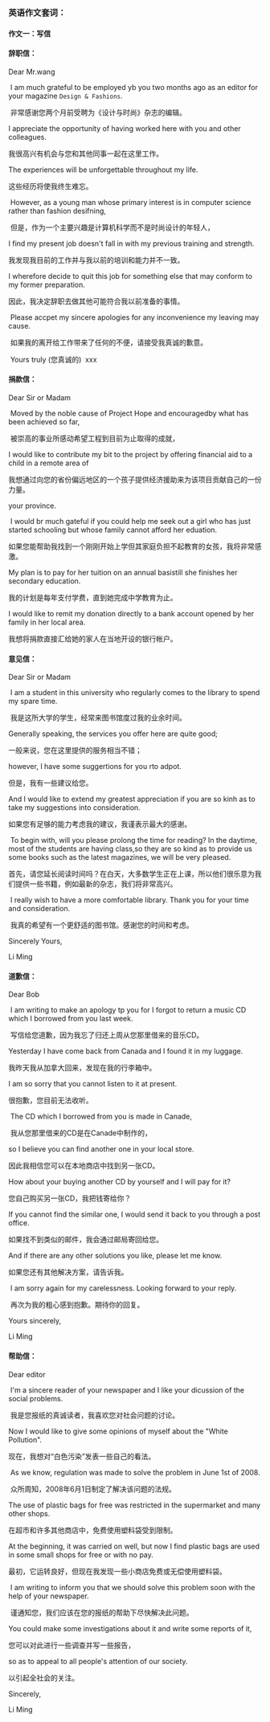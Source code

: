 ### 英语作文套词：

#### 作文一：写信

#### 辞职信：

Dear Mr.wang

​	I am much grateful to be employed yb you two months ago as an editor for your magazine `Design & Fashions`.

​	非常感谢您两个月前受聘为《设计与时尚》杂志的编辑。

I appreciate the opportunity of having worked here with you and other colleagues.

我很高兴有机会与您和其他同事一起在这里工作。

The experiences will be unforgettable throughout my life.

这些经历将使我终生难忘。

​	However, as a young man whose primary interest is in computer science rather than fashion desifning, 

​	但是，作为一个主要兴趣是计算机科学而不是时尚设计的年轻人，

I find my present job doesn't fall in with my previous training and strength.

我发现我目前的工作并与我以前的培训和能力并不一致。

I wherefore decide to quit this job for something else that may conform to my former preparation.

因此，我决定辞职去做其他可能符合我以前准备的事情。

​	Please accpet my sincere apologies for any inconvenience my leaving may cause.	

​	如果我的离开给工作带来了任何的不便，请接受我真诚的歉意。

​	Yours truly (您真诚的)
​	xxx



#### 捐款信：

Dear Sir or Madam

​	Moved by the noble cause of Project Hope and encouragedby what has been achieved so far,

​	被崇高的事业所感动希望工程到目前为止取得的成就，

I would like to contribute my bit to the project by offering financial aid to a child in a remote area of 

我想通过向您的省份偏远地区的一个孩子提供经济援助来为该项目贡献自己的一份力量。

your province.

​	I would br much gateful if you could help me seek out a girl who has just started schooling but whose family cannot afford her eduation. 

​	如果您能帮助我找到一个刚刚开始上学但其家庭负担不起教育的女孩，我将非常感激。

My plan is to pay for her tuition on an annual basistill she finishes her secondary education. 

我的计划是每年支付学费，直到她完成中学教育为止。

I would like to remit my donation directly to a bank account opened by her family in her local area.

我想将捐款直接汇给她的家人在当地开设的银行帐户。



#### 意见信：

Dear Sir or Madam

​	I am a student in this university who regularly comes to the library to spend my spare time.

​	我是这所大学的学生，经常来图书馆度过我的业余时间。

Generally speaking, the services you offer here are quite good; 

一般来说，您在这里提供的服务相当不错；

however, I have some suggertions for you rto adpot. 

但是，我有一些建议给您。

And I would like to extend my greatest appreciation if you are so kinh as to take my suggestions into consideration.

如果您有足够的能力考虑我的建议，我谨表示最大的感谢。

​	To begin with, will you please prolong the time for reading? In the daytime, most of the students are having class,so they are so kind as to provide us some books such as the latest magazines, we will be very pleased.

首先，请您延长阅读时间吗？在白天，大多数学生正在上课，所以他们很乐意为我们提供一些书籍，例如最新的杂志，我们将非常高兴。

​	I really wish to have a more comfortable library. Thank you for your time and consideration.

​	我真的希望有一个更舒适的图书馆。感谢您的时间和考虑。

Sincerely Yours,

Li Ming



#### 道歉信：

Dear Bob

​	I am writing to make an apology tp you for I forgot to return a music CD which I borrowed from you last week. 

​	写信给您道歉，因为我忘了归还上周从您那里借来的音乐CD。

Yesterday I have come back from Canada and I found it in my luggage. 

我昨天我从加拿大回来，发现在我的行李箱中。

I am so sorry that you cannot listen to it at present.

很抱歉，您目前无法收听。

​	The CD which I borrowed from you is made in Canade, 

​	我从您那里借来的CD是在Canade中制作的，

so I believe you can find another one in your local store.  

因此我相信您可以在本地商店中找到另一张CD。

How about your buying another CD by yourself and I will pay for it? 

您自己购买另一张CD，我把钱寄给你？

If you cannot find the similar one, I would send it back to you through a post office.

如果找不到类似的邮件，我会通过邮局寄回给您。 

And if there are any other solutions you like, please let me know.

如果您还有其他解决方案，请告诉我。	

​	I am sorry again for my carelessness. Looking forward to your reply.

​	再次为我的粗心感到抱歉。期待你的回复。

Yours sincerely,

Li Ming



#### 帮助信：

Dear editor

​	I'm a sincere reader of your newspaper and I like your dicussion of the social problems. 

​	我是您报纸的真诚读者，我喜欢您对社会问题的讨论。

Now I would like to give some opinions of myself about the "White Pollution".

现在，我想对“白色污染”发表一些自己的看法。

​	As we know, regulation was made to solve the problem in June 1st of 2008. 

​	众所周知，2008年6月1日制定了解决该问题的法规。

The use of plastic bags for free was restricted in the supermarket and many other shops. 

在超市和许多其他商店中，免费使用塑料袋受到限制。

At the beginning, it was carried on well, but now I find plastic bags are used in some small shops for free or with no pay.

最初，它运转良好，但现在我发现一些小商店免费或无偿使用塑料袋。

​	I am writing to inform you that we should solve this problem soon with the help of your newspaper.

​	谨通知您，我们应该在您的报纸的帮助下尽快解决此问题。

 You could make some investigations about it and write some reports of it, 

您可以对此进行一些调查并写一些报告，

so as to appeal to all people's attention of our society.

以引起全社会的关注。

Sincerely,

Li Ming
